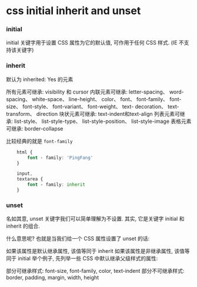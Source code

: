 # css initial inherit and unset

### initial

initial 关键字用于设置 CSS 属性为它的默认值, 可作用于任何 CSS 样式. (IE 不支持该关键字)

### inherit

默认为 inherited: Yes 的元素

所有元素可继承: visibility 和 cursor
内联元素可继承: letter-spacing、 word-spacing、 white-space、 line-height、 color、 font、 font-family、 font-size、 font-style、 font-variant、 font-weight、 text- decoration、 text-transform、 direction
块状元素可继承: text-indent和text-align
列表元素可继承: list-style、 list-style-type、 list-style-position、 list-style-image
表格元素可继承: border-collapse

比较经典的就是 `font-family` 

``` css
    html {
        font - family: 'PingFang'
    }

    input,
    textarea {
        font - family: inherit
    }
```

### unset

名如其意, unset 关键字我们可以简单理解为不设置. 其实, 它是关键字 initial 和 inherit 的组合. 

什么意思呢? 也就是当我们给一个 CSS 属性设置了 unset 的话: 

如果该属性是默认继承属性, 该值等同于 inherit
如果该属性是非继承属性, 该值等同于 initial
举个例子, 先列举一些 CSS 中默认继承父级样式的属性: 

部分可继承样式: font-size, font-family, color, text-indent
部分不可继承样式: border, padding, margin, width, height
